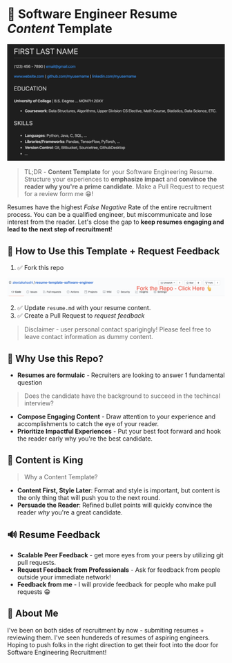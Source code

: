 # 📝 Software Engineer Resume *Content* Template

![Resume Template Screenshot Dark](ResumeTemplateScreenshotDark.png)

> TL;DR - **Content Template** for your Software Engineering Resume.  Structure your experiences to **emphasize impact** and **convince the reader why you're a prime candidate**.  Make a Pull Request to request for a review form me 😁!

Resumes have the highest *False Negative* Rate of the entire recruitment process.  You can be a qualified engineer, but miscommunicate and lose interest from the reader.  Let's close the gap to **keep resumes engaging and lead to the next step of recruitment**!

## 🔨 How to Use this Template + Request Feedback

1. ✅ Fork this repo

![How to Fork Repo](HowToForkRepo.png)

2. ✅ Update `resume.md` with your resume content.
3. ✅ Create a Pull Request to *request feedback*

> Disclaimer - user personal contact sparigingly!  Please feel free to leave contact information as dummy content.

## 🤔 Why Use this Repo?

* **Resumes are formulaic** - Recruiters are looking to answer 1 fundamental question 

> Does the candidate have the background to succeed in the techincal interview?

* **Compose Engaging Content** - Draw attention to your experience and accomplishments to catch the eye of your reader.
* **Prioritize Impactful Experiences** - Put your best foot forward and hook the reader early why you're the best candidate.

## 👑 Content is King

> Why a Content Template?

* **Content First, Style Later**: Format and style is important, but content is the only thing that will push you to the next round.
* **Persuade the Reader**: Refined bullet points will quickly convince the reader *why* you're a great candidate.

## 🔊 Resume Feedback

* **Scalable Peer Feedback** - get more eyes from your peers by utilizing git pull requests.
* **Request Feedback from Professionals** - Ask for feedback from people outside your immediate network!
* **Feedback from me** - I will provide feedback for people who make pull requests 😁

## 👋 About Me

I've been on both sides of recruitment by now - submiting resumes + reviewing them.  I've seen hundereds of resumes of aspiring engineers.  Hoping to push folks in the right direction to get their foot into the door for Software Engineering Recruitment!
